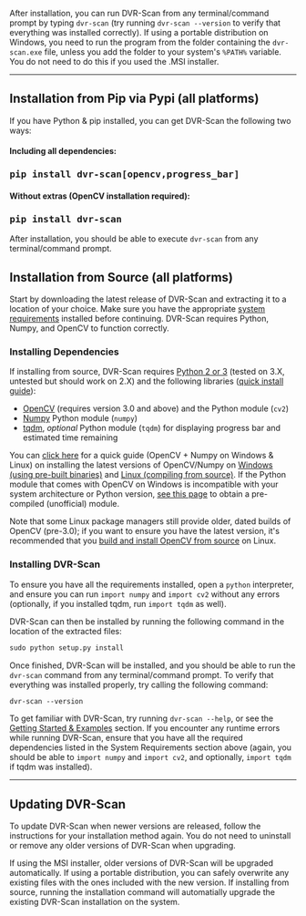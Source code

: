 

After installation, you can run DVR-Scan from any terminal/command prompt by typing `dvr-scan` (try running `dvr-scan --version` to verify that everything was installed correctly).  If using a portable distribution on Windows, you need to run the program from the folder containing the `dvr-scan.exe` file, unless you add the folder to your system's `%PATH%` variable.  You do not need to do this if you used the .MSI installer.

------------------------------------------------

## Installation from Pip via Pypi (all platforms)

If you have Python & pip installed, you can get DVR-Scan the following two ways:

<div class="important">
<h4 class="wy-text-neutral"><span class="fa fa-angle-double-down wy-text-info"></span> Including all dependencies:</h4>
<h3 class="wy-text-neutral"><tt>pip install dvr-scan[opencv,progress_bar]</tt></h3>
<h4 class="wy-text-neutral"><span class="fa fa-angle-down wy-text-info"></span> Without extras (OpenCV installation required):</h4>
<h3 class="wy-text-neutral"><tt>pip install dvr-scan</tt></h3>
</div>

After installation, you should be able to execute `dvr-scan` from any terminal/command prompt.

## Installation from Source (all platforms)

Start by downloading the latest release of DVR-Scan and extracting it to a location of your choice.  Make sure you have the appropriate [system requirements](#installing-dependencies) installed before continuing.  DVR-Scan requires Python, Numpy, and OpenCV to function correctly.

### Installing Dependencies

If installing from source, DVR-Scan requires [Python 2 or 3](https://www.python.org/) (tested on 3.X, untested but should work on 2.X) and the following libraries ([quick install guide](http://breakthrough.github.io/Installing-OpenCV/)):

 - [OpenCV](http://opencv.org/) (requires version 3.0 and above) and the Python module (`cv2`)
 - [Numpy](http://sourceforge.net/projects/numpy/) Python module (`numpy`)
 - [tqdm](https://pypi.python.org/pypi/tqdm), *optional* Python module (`tqdm`) for displaying progress bar and estimated time remaining

You can [click here](http://breakthrough.github.io/Installing-OpenCV/) for a quick guide (OpenCV + Numpy on Windows & Linux) on installing the latest versions of OpenCV/Numpy on [Windows (using pre-built binaries)](http://breakthrough.github.io/Installing-OpenCV/#installing-on-windows-pre-built-binaries) and [Linux (compiling from source)](http://breakthrough.github.io/Installing-OpenCV/#installing-on-linux-compiling-from-source).  If the Python module that comes with OpenCV on Windows is incompatible with your system architecture or Python version, [see this page](http://www.lfd.uci.edu/~gohlke/pythonlibs/#opencv) to obtain a pre-compiled (unofficial) module.

Note that some Linux package managers still provide older, dated builds of OpenCV (pre-3.0); if you want to ensure you have the latest version, it's recommended that you [build and install OpenCV from source](http://breakthrough.github.io/Installing-OpenCV/#installing-on-linux-compiling-from-source) on Linux.

### Installing DVR-Scan

To ensure you have all the requirements installed, open a `python` interpreter, and ensure you can run `import numpy` and `import cv2` without any errors (optionally, if you installed tqdm, run `import tqdm` as well).

DVR-Scan can then be installed by running the following command in the location of the extracted files:

```md
sudo python setup.py install
```

Once finished, DVR-Scan will be installed, and you should be able to run the `dvr-scan` command from any terminal/command prompt.  To verify that everything was installed properly, try calling the following command:

```md
dvr-scan --version
```

To get familiar with DVR-Scan, try running `dvr-scan --help`, or see the [Getting Started & Examples](guide/examples.md) section.  If you encounter any runtime errors while running DVR-Scan, ensure that you have all the required dependencies listed in the System Requirements section above (again, you should be able to `import numpy` and `import cv2`, and optionally, `import tqdm` if tqdm was installed).


------------------------------------------------


## Updating DVR-Scan

To update DVR-Scan when newer versions are released, follow the instructions for your installation method again.  You do not need to uninstall or remove any older versions of DVR-Scan when upgrading.

If using the MSI installer, older versions of DVR-Scan will be upgraded automatically.  If using a portable distribution, you can safely overwrite any existing files with the ones included with the new version.  If installing from source, running the installation command will automatially upgrade the existing DVR-Scan installation on the system.

